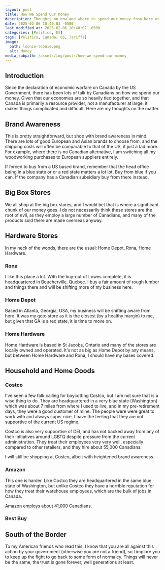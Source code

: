 ```yaml
---
layout: post
title: How We Spend Our Money
description: Thoughts on how and where to spend our money from here on in
date: 2025-02-06 10:40:03 -0500
last_modified_at: 2025-02-06 10:40:07 -0500
categories: [Politics, US]
tags: [Politics, Canada, US, Tariffs]
image:
  path: loonie-toonie.png
  alt: Money
media_subpath: /assets/img/posts/how-we-spend-our-money
---
```


## Introduction

Since the declaration of economic warfare on Canada by the US Government, there has been lots of talk by Canadians on how we spend our money.  Given that our economies are so heavily tied together, and that Canada is primarily a resource provider, not a manufacturer at large, it makes things complicated and difficult.  Here are my thoughts on the matter.

## Brand Awareness

This is pretty straightforward, but shop with brand awareness in mind.  There are lots of good European and Asian brands to choose from, and the shipping costs will often be comparable to that of the US, if just a tad more.  For example, where there is no Canadian alternative, I am switching all my woodworking purchases to European suppliers entirely.    

If forced to buy from a US based brand, remember that the head office being in a blue state or or a red state matters a lot lot.  Buy from blue if you can.  If the company has a Canadian subsidiary buy from there instead.

## Big Box Stores

We all shop at the big box stores, and I would bet that is where a significant chunk of our money goes.  I do not necessarily think these stores are the root of evil, as they employ a large number of Canadians, and many of the products sold there are made overseas anyway. 
## Hardware Stores

In my neck of the woods, there are the usual: Home Depot, Rona, Home Hardware.

### Rona

I like this place a lot.  With the buy-out of Lowes complete, it is headquartered in Boucherville, Quebec.  I buy a fair amount of rough lumber and things there and will be shifting more of my business here.

### Home Depot

Based in Atlanta, Georgia, USA, my business will be shifting aware from here.  It was my goto store as it is the closest (by a healthy margin) to me, but given that GA is a red state, it is time to move on.

### Home Hardware

Home Hardware is based in St Jacobs, Ontario and many of the stores are locally owned and operated.  It's not as big as Home Depot by any means, but between Home Hardware and Rona, I should have my bases covered.

## Household and Home Goods

### Costco

I've seen a few folk calling for boycotting Costco, but I am not sure that is a wise thing to do.  They are headquartered in a very blue state (Washington) which was about 7 miles from where I used to live, and in my pre-retirement days, they were a good customer of mine.  The people were were great to work with and always super nice.  I have the feeling that they are not supportive of the current US regime.  

Costco is also very supportive of DEI, and has not backed away from any of their initiatives around LGBTQ despite pressure from the current administration.  They treat their employees very very well, especially compared to other retailers, and they hire about 55,000 Canadians.

I will still be shopping at Costco, albeit with heightened brand awareness.

### Amazon

This one is harder.  Like Costco they are headquartered in the same blue state of Washington, but unlike Costco they have a horrible reputation for how they treat their warehouse employees, which are the bulk of jobs in Canada.

Amazon employs about 41,000 Canadians.

### Best Buy










## South of the Border

To my American friends who read this.  I know that you are all against this action by your government (otherwise you are not a friend), so I implore you to keep up the fight to go back to some form of normalcy.  Things will never be the same, the trust is gone forever, well generations at least.